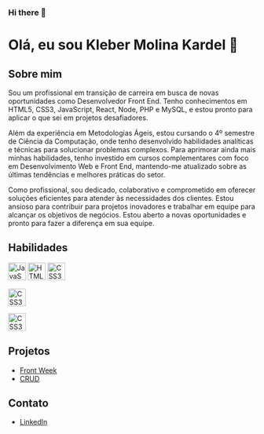### Hi there 👋

# Olá, eu sou Kleber Molina Kardel 👋

## Sobre mim
Sou um profissional em transição de carreira em busca de novas oportunidades como Desenvolvedor Front End. Tenho conhecimentos em HTML5, CSS3, JavaScript, React, Node, PHP e MySQL, e estou pronto para aplicar o que sei em projetos desafiadores.

Além da experiência em Metodologias Ágeis, estou cursando o 4º semestre de Ciência da Computação, onde tenho desenvolvido habilidades analíticas e técnicas para solucionar problemas complexos. Para aprimorar ainda mais minhas habilidades, tenho investido em cursos complementares com foco em Desenvolvimento Web e Front End, mantendo-me atualizado sobre as últimas tendências e melhores práticas do setor.

Como profissional, sou dedicado, colaborativo e comprometido em oferecer soluções eficientes para atender às necessidades dos clientes. Estou ansioso para contribuir para projetos inovadores e trabalhar em equipe para alcançar os objetivos de negócios. Estou aberto a novas oportunidades e pronto para fazer a diferença em sua equipe.

## Habilidades
<p align="left">
<a href="https://developer.mozilla.org/en-US/docs/Web/JavaScript" target="_blank" rel="noreferrer"><img src="https://raw.githubusercontent.com/danielcranney/readme-generator/main/public/icons/skills/javascript-colored.svg" width="36" height="36" alt="JavaScript" /></a>
<a href="https://developer.mozilla.org/en-US/docs/Glossary/HTML5" target="_blank" rel="noreferrer"><img src="https://raw.githubusercontent.com/danielcranney/readme-generator/main/public/icons/skills/html5-colored.svg" width="36" height="36" alt="HTML5" /></a>
<a href="https://www.w3.org/TR/CSS/#css" target="_blank" rel="noreferrer"><img src="https://raw.githubusercontent.com/danielcranney/readme-generator/main/public/icons/skills/css3-colored.svg" width="36" height="36" alt="CSS3" /></a>
</p>
<a href="https://www.w3.org/TR/CSS/#css" target="_blank" rel="noreferrer"><img src="https://raw.githubusercontent.com/danielcranney/readme-generator/main/public/icons/skills/bootstrap-colored.svg" width="36" height="36" alt="CSS3" /></a>
</p>
<a href="https://www.w3.org/TR/CSS/#css" target="_blank" rel="noreferrer"><img src="https://raw.githubusercontent.com/danielcranney/readme-generator/main/public/icons/skills/php-colored.svg" width="36" height="36" alt="CSS3" /></a>
</p>

## Projetos
- [Front Week](https://github.com/klebermkardel/front-week)
- [CRUD](https://github.com/klebermkardel/CRUD)

## Contato
- [LinkedIn](https://www.linkedin.com/in/klebermkardel/)

